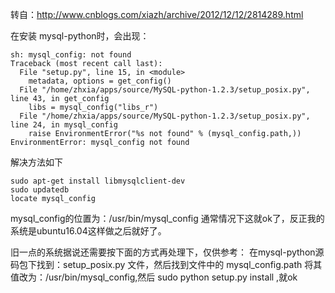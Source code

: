 ﻿转自：http://www.cnblogs.com/xiazh/archive/2012/12/12/2814289.html
 <!--more-->  
在安装 mysql-python时，会出现：
```
sh: mysql_config: not found
Traceback (most recent call last):
  File "setup.py", line 15, in <module>
    metadata, options = get_config()
  File "/home/zhxia/apps/source/MySQL-python-1.2.3/setup_posix.py", line 43, in get_config
    libs = mysql_config("libs_r")
  File "/home/zhxia/apps/source/MySQL-python-1.2.3/setup_posix.py", line 24, in mysql_config
    raise EnvironmentError("%s not found" % (mysql_config.path,))
EnvironmentError: mysql_config not found
```

解决方法如下
```
sudo apt-get install libmysqlclient-dev
sudo updatedb
locate mysql_config
```
mysql_config的位置为：/usr/bin/mysql_config
通常情况下这就ok了，反正我的系统是ubuntu16.04这样做之后就好了。  

旧一点的系统据说还需要按下面的方式再处理下，仅供参考： 
在mysql-python源码包下找到：setup_posix.py 文件，然后找到文件中的 mysql_config.path 将其值改为：/usr/bin/mysql_config,然后 sudo python setup.py install ,就ok
